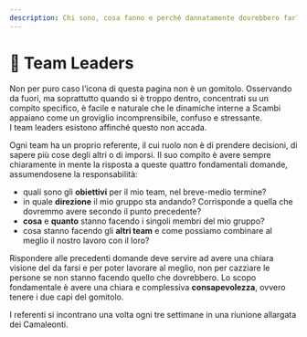 ```yaml
---
description: Chi sono, cosa fanno e perché dannatamente dovrebbero farlo
---
```


# 🧶 Team Leaders

Non per puro caso l’icona di questa pagina non è un gomitolo. Osservando da fuori, ma soprattutto quando si è troppo dentro, concentrati su un compito specifico, è facile e naturale che le dinamiche interne a Scambi appaiano come un groviglio incomprensibile, confuso e stressante.\
I team leaders esistono affinché questo non accada.

Ogni team ha un proprio referente, il cui ruolo non è di prendere decisioni, di sapere più cose degli altri o di imporsi. Il suo compito è avere sempre chiaramente in mente la risposta a queste quattro fondamentali domande, assumendosene la responsabilità:

* quali sono gli **obiettivi** per il mio team, nel breve-medio termine?
* in quale **direzione** il mio gruppo sta andando? Corrisponde a quella che dovremmo avere secondo il punto precedente?
* **cosa** e **quanto** stanno facendo i singoli membri del mio gruppo?
* cosa stanno facendo gli **altri team** e come possiamo combinare al meglio il nostro lavoro con il loro?

Rispondere alle precedenti domande deve servire ad avere una chiara visione del da farsi e per poter lavorare al meglio, non per cazziare le persone se non stanno facendo quello che dovrebbero. Lo scopo fondamentale è avere una chiara e complessiva **consapevolezza**, ovvero tenere i due capi del gomitolo.

I referenti si incontrano una volta ogni tre settimane in una riunione allargata dei Camaleonti.
